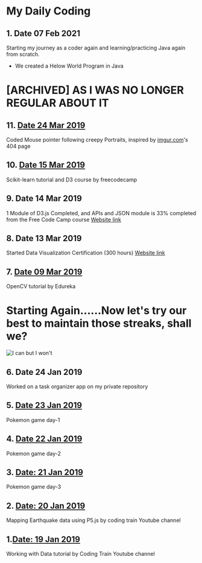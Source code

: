 # My Daily Coding
## 1. Date 07 Feb 2021
Starting my journey as a coder again and learning/practicing Java again from scratch.
* We created a Helow World Program in Java  

# [ARCHIVED] AS I WAS NO LONGER REGULAR ABOUT IT
## 11. [Date 24 Mar 2019](https://github.com/narenbakshi97/daily_coding/tree/master/day%2011)
Coded Mouse pointer following creepy Portraits, inspired by [imgur.com](www.imgur.com)'s 404 page

## 10. [Date 15 Mar 2019](https://github.com/narenbakshi97/daily_coding/tree/master/day%2010)
Scikit-learn tutorial and D3 course by freecodecamp

## 9. Date 14 Mar 2019
1 Module of D3.js Completed, and APIs and JSON module is 33% completed from the Free Code Camp course
[Website link](https://learn.freecodecamp.org/data-visualization/data-visualization-with-d3)

## 8. Date 13 Mar 2019
Started Data Visualization Certification (300 hours)
[Website link](https://learn.freecodecamp.org/data-visualization/data-visualization-with-d3)

## 7. [Date 09 Mar 2019](https://github.com/narenbakshi97/daily_coding/tree/master/day%207)
OpenCV tutorial by Edureka

# Starting Again......Now let's try our best to maintain those streaks, shall we?
![I can but I won't](https://i.imgur.com/gRahCs0.jpg)

## 6. Date 24 Jan 2019
Worked on a task organizer app on my private repository

## 5. [Date 23 Jan 2019](https://github.com/narenbakshi97/daily_coding/tree/master/day%203%20to%205)
Pokemon game day-1

## 4. [Date 22 Jan 2019](https://github.com/narenbakshi97/daily_coding/tree/master/day%203%20to%205)
Pokemon game day-2

## 3. [Date: 21 Jan 2019](https://github.com/narenbakshi97/daily_coding/tree/master/day%203%20to%205)
Pokemon game day-3

## 2. [Date: 20 Jan 2019](https://github.com/narenbakshi97/daily_coding/tree/master/day%202)
Mapping Earthquake data using P5.js by coding train Youtube channel

## 1.[Date: 19 Jan 2019](https://github.com/narenbakshi97/daily_coding/tree/master/day%201)
Working with Data tutorial by Coding Train Youtube channel

